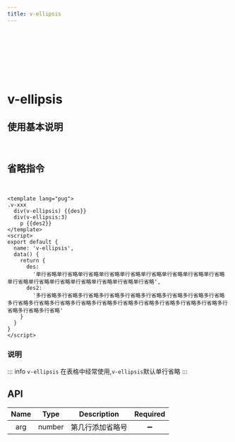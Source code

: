 ```yaml
---
title: v-ellipsis
---
```


<div style="width:100%;height:100px;"></div>
<Block >

<h1 v-copy="`v-ellipsis`" title="点击复制指令">v-ellipsis</h1>
<h2>使用基本说明</h2>

</Block>
 </br>

<Block>

## 省略指令

<v-ellipsis/>
</br>
<Example>

```vue
<template lang="pug">
.v-xxx
  div(v-ellipsis) {{des}}
  div(v-ellipsis:3)
    p {{des2}}
</template>
<script>
export default {
  name: 'v-ellipsis',
  data() {
    return {
      des:
        '单行省略单行省略单行省略单行省略单行省略单行省略单行省略单行省略单行省略单行省略单行省略单行省略单行省略单行省略单行省略单行省略',
      des2:
        '多行省略多行省略多行省略多行省略多行省略多行省略多行省略多行省略多行省略多行省略多行省略多行省略多行省略多行省略多行省略多行省略多行省略多行省略多行省略多行省略多行省略多行省略'
    }
  }
}
</script>
```

</Example>

</Block>

<div>

### 说明

::: info
`v-ellipsis` 在表格中经常使用,`v-ellipsis`默认单行省略
:::

## API

| Name |  Type  |   Description    |      Required      |
| :--: | :----: | :--------------: | :----------------: |
| arg  | number | 第几行添加省略号 | :heavy_minus_sign: |

</div>

